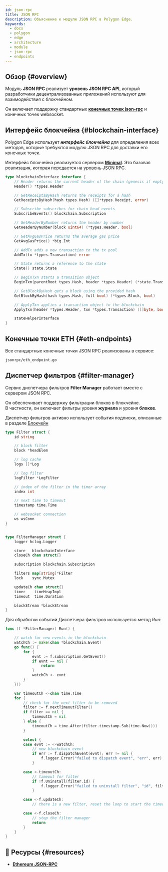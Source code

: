 ```yaml
---
id: json-rpc
title: JSON RPC
description: Объяснение к модулю JSON RPC в Polygon Edge.
keywords:
  - docs
  - polygon
  - edge
  - architecture
  - module
  - json-rpc
  - endpoints
---
```


## Обзор {#overview}

Модуль **JSON RPC** реализует **уровень JSON RPC API**, который разработчики децентрализованных приложений используют для взаимодействия с
блокчейном.

Он включает поддержку стандартных **[конечных точек json-rpc](https://eth.wiki/json-rpc/API)** и
конечных точек websocket.

## Интерфейс блокчейна {#blockchain-interface}

Polygon Edge использует ***интерфейс блокчейна*** для определения всех методов, которые требуются модулю JSON RPC для
доставки его конечных точек.

Интерфейс блокчейна реализуется сервером **[Minimal](/docs/edge/architecture/modules/minimal)**. Это базовая реализация, которая передается на уровень JSON RPC.

````go title="jsonrpc/blockchain.go"
type blockchainInterface interface {
	// Header returns the current header of the chain (genesis if empty)
	Header() *types.Header

	// GetReceiptsByHash returns the receipts for a hash
	GetReceiptsByHash(hash types.Hash) ([]*types.Receipt, error)

	// Subscribe subscribes for chain head events
	SubscribeEvents() blockchain.Subscription

	// GetHeaderByNumber returns the header by number
	GetHeaderByNumber(block uint64) (*types.Header, bool)

	// GetAvgGasPrice returns the average gas price
	GetAvgGasPrice() *big.Int

	// AddTx adds a new transaction to the tx pool
	AddTx(tx *types.Transaction) error

	// State returns a reference to the state
	State() state.State

	// BeginTxn starts a transition object
	BeginTxn(parentRoot types.Hash, header *types.Header) (*state.Transition, error)

	// GetBlockByHash gets a block using the provided hash
	GetBlockByHash(hash types.Hash, full bool) (*types.Block, bool)

	// ApplyTxn applies a transaction object to the blockchain
	ApplyTxn(header *types.Header, txn *types.Transaction) ([]byte, bool, error)

	stateHelperInterface
}
````

## Конечные точки ETH {#eth-endpoints}

Все стандартные конечные точки JSON RPC реализованы в сервисе:

````bash
jsonrpc/eth_endpoint.go
````

## Диспетчер фильтров {#filter-manager}

Сервис диспетчера фильтров **Filter Manager** работает вместе с сервером JSON RPC.

Он обеспечивает поддержку фильтрации блоков в блокчейне.<br />
В частности, он включает фильтры уровня **журнала** и уровня **блоков**.

Диспетчер фильтров активно использует события подписки, описанные в
разделе [Блокчейн](blockchain#blockchain-subscriptions)

````go title="jsonrpc/filter_manager.go"
type Filter struct {
	id string

	// block filter
	block *headElem

	// log cache
	logs []*Log

	// log filter
	logFilter *LogFilter

	// index of the filter in the timer array
	index int

	// next time to timeout
	timestamp time.Time

	// websocket connection
	ws wsConn
}


type FilterManager struct {
	logger hclog.Logger

	store   blockchainInterface
	closeCh chan struct{}

	subscription blockchain.Subscription

	filters map[string]*Filter
	lock    sync.Mutex

	updateCh chan struct{}
	timer    timeHeapImpl
	timeout  time.Duration

	blockStream *blockStream
}

````

Для обработки событий Диспетчера фильтров используется метод *Run*:

````go title="jsonrpc/filter_manager.go"
func (f *FilterManager) Run() {

	// watch for new events in the blockchain
	watchCh := make(chan *blockchain.Event)
	go func() {
		for {
			evnt := f.subscription.GetEvent()
			if evnt == nil {
				return
			}
			watchCh <- evnt
		}
	}()

	var timeoutCh <-chan time.Time
	for {
		// check for the next filter to be removed
		filter := f.nextTimeoutFilter()
		if filter == nil {
			timeoutCh = nil
		} else {
			timeoutCh = time.After(filter.timestamp.Sub(time.Now()))
		}

		select {
		case evnt := <-watchCh:
			// new blockchain event
			if err := f.dispatchEvent(evnt); err != nil {
				f.logger.Error("failed to dispatch event", "err", err)
			}

		case <-timeoutCh:
			// timeout for filter
			if !f.Uninstall(filter.id) {
				f.logger.Error("failed to uninstall filter", "id", filter.id)
			}

		case <-f.updateCh:
			// there is a new filter, reset the loop to start the timeout timer

		case <-f.closeCh:
			// stop the filter manager
			return
		}
	}
}
````

## 📜 Ресурсы {#resources}
* **[Ethereum JSON-RPC](https://eth.wiki/json-rpc/API)**

